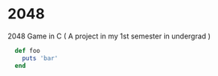 # 2048
2048 Game in C ( A project in my 1st semester in undergrad )

```ruby
  def foo
    puts 'bar'
  end
```
